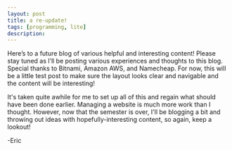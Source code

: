 ```yaml
---
layout: post
title: a re-update!
tags: [programming, lite]
description: 
---
```


Here’s to a future blog of various helpful and interesting content! Please stay tuned as I’ll be posting various experiences and thoughts to this blog. Special thanks to Bitnami, Amazon AWS, and Namecheap. For now, this will be a little test post to make sure the layout looks clear and navigable and the content will be interesting!

It's taken quite awhile for me to set up all of this and regain what should have been done earlier. Managing a website is much more work than I thought. However,  now that the semester is over, I'll be blogging a bit and throwing out ideas with hopefully-interesting content, so again, keep a lookout!

-Eric